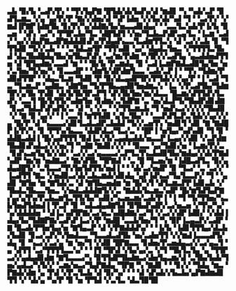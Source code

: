 ▃▙▝▉▞▙▝▃▟▚▜▚▝▝▜▚▜▄▛▇▝█▜▟▞▟▞▙▟▚▞▟▝▆▟▊▝▚▝▚▟▞▃▛▝▉▟▜▃▆▃▝▞▄▝▄▞▛▞▛▝▇▞▞▟▅▞▟▝▚▛▐▟▅▝▞▞▙▞▟▞▚▟▝▜▝▝▃▞▛▞▝▞▆▟▐▛▇▛▐▟▆▜▙▝▊▞▛▞▚▞▟▟▇▞▙▞▅▃▃▟▊▟▄▞▝▝▃▃▜▃▚▟▞▛▐▞▙▝▉▃▅▝▝▟▚▝▃▞▚▝▛▜▛▃▙▞▜▃▝▟█▜▟▜▝▞▅▞▜▃▙▃▛▟▛▃▄▜▃▝▐▃▆▝▃▟▞▝▄▞▞▟▄▛▇▃▟▛▇▟▟▟▊▟▚▞▛▟▄▟▚▃▃▜▃▟▆▜▜▃▚▝▟▝▃▞▞▃▙▝▊▝▜▜▜▟▉▝▜▞▞▃▙▝▝▝▃▜▟▃▅▜▛▝▜▜▚▟▊▝▄▞▝▟▄▟▃▜▅▃▝▞▜▜▜▜▃▜▙▟▝▟▃▜▙▟█▟▄▜▙▞▅▜▙▃▛▟▚▝▃▞▆▞▛▟▆▝▚▜▛▞▞▃▟▜▄▝▄▃▟▟▅▟▜▜▅▝▟▝█▜▄▟▆▞▃▃▟▝▆▝▝▝█▞▙▝▛▃▆▟▄▝▉▝▃▟▐▃▆▛▇▟▃▟▉▜▄▜▅▝▅▞▃▜▅▞▜▞▅▞▚▝▊▃▃▟▛▝▝▟▆▜▞▟▛▟▆▜▃▃▝▃▟▞▃▛▐▝▝▜▚▝▜▟▆▞▛▟▉▟▜▜▛▝▝▟▄▃▜▃▆▝▜▟▉▝▛▝▉▞▟▃▄▟▛▜▛▞▛▜▟▞▞▞▄▞▛▝▐▝▃▟▝▜▃▝▜▃▆▃▛▝▄▟▇▃▝▟▇▜▅▝▜▞▛▜▙▃▄▟▉▜▅▟▆▃▚▝▐▃▝▞▛▃▟▜▙▞▜▟▆▜▛▞▄▜▙▝▛▟▊▝▟▞▙▜▙▜▛▃▛▜▝▟▚▜▙▜▅▞▆▞▟▃▃▝█▃▆▞▟▜▜▟▚▜▃▟▚▝▃▃▜▝█▞▙▜▜▞▚▟▆▜▅▝▊▟▆▞▃▜▟▛▇▝▃▝▅▞▟▃▛▜▞▜▙▟▛▟▊▟▇▝▊▃▞▜▟▃▛▟▚▟▜▞▃▝▟▝▚▝▞▃▝▝▞▜▜▃▆▃▙▝▜▝▅▟▚▃▞▞▞▞▞▜▙▟▉▝▞▝▇▝▉▝▄▞▞▝▐▝▃▃▜▝▆▜▜▟▉▝▄▜▃▜▙▞▝▝▃▃▛▟▜▃▛▃▜▟▞▞▄▞▞▞▄▝█▞▛▝▟▝▚▃▃▃▞▟▊▜▃▟▃▟▛▃▙▟▟▝▜▞▞▃▅▜▚▝▅▟▊▜▝▟▊▝▇▝▇▟█▛▐▞▛▞▚▝▊▝▛▜▚▞▙▃▃▝▟▟▛▟▃▞▜▃▞▃▝▝█▛▐▝▅▜▄▞▚▟▚▟▊▝▜▝▉▝▟▟█▃▟▟▐▝█▞▄▟▜▜▜▝▉▟▐▃▚▜▞▃▄▟▄▟▟▞▅▃▃▛▐▃▄▞▞▟▉▝▞▃▛▟▆▜▙▟▊▟▚▟▃▞▞▞▅▞▜▝▚▟▇▝▇▟▊▞▞▞▝▝▉▃▃▝▄▞▜▟▊▞▅▝▐▃▆▞▛▞▃▝▊▟▚▃▅▜▄▜▞▞▟▞▝▃▞▞▃▞▄▃▃▃▞▃▛▜▃▜▚▃▙▟▉▜▙▞▆▟▄▞▞▟▞▛▇▟▚▟▛▝▆▞▆▝▅▟▇▃▞▝▇▞▟▜▙▝▜▛▇▟▝▝▃▝█▝▜▃▅▞▆▝▐▟█▃▟▜▃▝▉▞▄▟▄▟█▜▞▝▃▜▃▃▞▜▚▜▅▜▟▜▜▞▅▟▐▝▝▝▟▞▃▞▅▟▛▝▉▝▜▃▞▝▃▝▃▞▞▝▐▃▟▜▜▝▇▃▝▞▅▟▉▃▞▟▞▃▙▃▆▟▞▟▊▟▄▝▄▛▐▟▚▃▞▜▄▜▃▃▛▞▝▜▝▝▄▟▊▝▇▜▅▝▆▝▇▜▟▞▃▝▟▝▇▜▙▃▅▟▆▝▆▝█▞▚▜▝▟▜▃▆▃▛▛▐▟▊▃▙▝▞▜▙▟▃▜▙▃▃▜▅▃▝▞▅▟▃▟▟▟▇▜▞▞▃▝▇▟▟▞▙▃▆▃▚▟▛▝█▞▆▜▟▜▄▛▇▞▄▞▄▜▚▞▛▃▙▃▆▜▃▜▜▞▙▞▚▟▊▞▚▃▅▃▆▞▃▟▞▛▐▝▐▝▜▝▜▞▜▜▅▞▚▃▙▜▅▟▜▟▅▟▐▝▛▃▛▝▉▝▚▟▃▟▄▟▇▜▟▝▉▜▙▟▚▟▛▞▃▞▅▃▅▝▞▜▚▞▚▞▚▞▟▟▟▟▅▝▝▟▐▃▚▟▜▛▇▞▃▞▅▃▚▟█▟▇▞▃▞▜▝▞▃▞▞▟▛▐▟▉▞▝▞▟▟▐▟▄▞▙▞▜▟▇▛▇▞▃▟▚▛▐▃▞▞▛▝▆▟█▝▃▃▙▜▅▞▜▝▚▝▉▛▐▃▄▃▛▞▃▟▛▝▇▝█▃▟▞▛▜▅▜▄▞▅▝▇▜▄▃▛▝▟▝▞▛▇▟▟▟▚▞▝▝▐▞▙▝▐▟▊▜▜▜▄▞▟▃▙▞▙▟▊▝▊▃▞▃▛▞▚▜▅▟▃▃▝▜▃▃▟▃▟▜▙▝▅▞▃▟▅▜▜▝▞▞▆▟▐▃▃▃▟▜▞▟▄▝▊▝▚▃▞▞▃▞▄▝▆▝▅▞▜▝▞▟▉▝█▛▇▃▃▝▊▟▅▞▛▃▅▟▄▃▞▞▃▞▄▃▜▝▄▝▟▜▜▝▃▞▜▜▜▜▃▃▚▞▝▝▐▜▝▜▛▟▝▞▙▞▄▞▃▝▞▜▝▜▙▜▃▜▄▝▄▝▜▜▛▃▞▞▄▟▄▟▊▟▆▝▇▜▃▃▃▞▚▝▉▜▜▟▛▜▙▟▆▃▞▟▅▜▄▃▆▞▟▝▃▜▙▞▙▟▞▜▅▞▄▟▃▞▚▜▞▞▝▃▆▞▅▃▞▜▄▛▇▟▄▝▜▛▇▝▚▝▇▟▊▝▝▝▊▞▞▝▜▟▄▝▆▃▝▛▇▟▞▟▆▝▄▝▛▟▝▞▛▃▜▃▙▝▟▝▉▞▚▞▝▝▝▟▝▟▚▟▞▞▙▃▙▞▄▛▇▟▆▟▊▜▜▝▞▝▟▞▄▝▚▞▛▝▉▝▅▝▛▜▟▝▞▃▜▃▝▟▃▜▉▜▉
